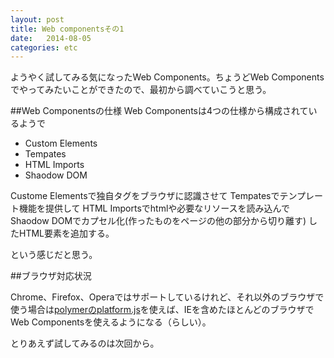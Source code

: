 ```yaml
---
layout: post
title: Web componentsその1
date:   2014-08-05
categories: etc
---
```



ようやく試してみる気になったWeb Components。ちょうどWeb Componentsでやってみたいことができたので、最初から調べていこうと思う。

##Web Componentsの仕様
Web Componentsは4つの仕様から構成されているようで

* Custom Elements
* Tempates
* HTML Imports
* Shaodow DOM

Custome Elementsで独自タグをブラウザに認識させて
Tempatesでテンプレート機能を提供して
HTML Importsでhtmlや必要なリソースを読み込んで
Shaodow DOMでカプセル化(作ったものをページの他の部分から切り離す)  したHTML要素を追加する。

という感じだと思う。

##ブラウザ対応状況

Chrome、Firefox、Operaではサポートしているけれど、それ以外のブラウザで使う場合は[polymerのplatform.js](http://www.polymer-project.org/)を使えば、IEを含めたほとんどのブラウザでWeb Componentsを使えるようになる（らしい）。

とりあえず試してみるのは次回から。

